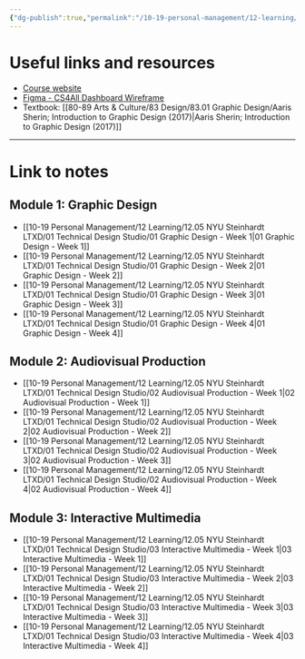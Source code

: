 ```yaml
---
{"dg-publish":true,"permalink":"/10-19-personal-management/12-learning/12-05-nyu-steinhardt-ltxd/01-technical-design-studio/01-technical-design-studio/"}
---
```



# Useful links and resources 

- [Course website](https://brightspace.nyu.edu/d2l/home/289530)
- [Figma - CS4All Dashboard Wireframe](https://www.figma.com/file/PUz9shnGiV6FcfMbwEpPlb/CS4All-Data-Dashboard-Wireframe?type=design&node-id=709473-450&t=1BYO4oPs5VLnQj9O-0)
- Textbook: [[80-89 Arts & Culture/83 Design/83.01 Graphic Design/Aaris Sherin; Introduction to Graphic Design (2017)\|Aaris Sherin; Introduction to Graphic Design (2017)]]

---
# Link to notes

## Module 1: Graphic Design

- [[10-19 Personal Management/12 Learning/12.05 NYU Steinhardt LTXD/01 Technical Design Studio/01 Graphic Design - Week 1\|01 Graphic Design - Week 1]]
- [[10-19 Personal Management/12 Learning/12.05 NYU Steinhardt LTXD/01 Technical Design Studio/01 Graphic Design - Week 2\|01 Graphic Design - Week 2]]
- [[10-19 Personal Management/12 Learning/12.05 NYU Steinhardt LTXD/01 Technical Design Studio/01 Graphic Design - Week 3\|01 Graphic Design - Week 3]]
- [[10-19 Personal Management/12 Learning/12.05 NYU Steinhardt LTXD/01 Technical Design Studio/01 Graphic Design - Week 4\|01 Graphic Design - Week 4]]

## Module 2: Audiovisual Production

- [[10-19 Personal Management/12 Learning/12.05 NYU Steinhardt LTXD/01 Technical Design Studio/02 Audiovisual Production - Week 1\|02 Audiovisual Production - Week 1]]
- [[10-19 Personal Management/12 Learning/12.05 NYU Steinhardt LTXD/01 Technical Design Studio/02 Audiovisual Production - Week 2\|02 Audiovisual Production - Week 2]]
- [[10-19 Personal Management/12 Learning/12.05 NYU Steinhardt LTXD/01 Technical Design Studio/02 Audiovisual Production - Week 3\|02 Audiovisual Production - Week 3]]
- [[10-19 Personal Management/12 Learning/12.05 NYU Steinhardt LTXD/01 Technical Design Studio/02 Audiovisual Production - Week 4\|02 Audiovisual Production - Week 4]]

## Module 3: Interactive Multimedia

- [[10-19 Personal Management/12 Learning/12.05 NYU Steinhardt LTXD/01 Technical Design Studio/03 Interactive Multimedia - Week 1\|03 Interactive Multimedia - Week 1]]
- [[10-19 Personal Management/12 Learning/12.05 NYU Steinhardt LTXD/01 Technical Design Studio/03 Interactive Multimedia - Week 2\|03 Interactive Multimedia - Week 2]]
- [[10-19 Personal Management/12 Learning/12.05 NYU Steinhardt LTXD/01 Technical Design Studio/03 Interactive Multimedia - Week 3\|03 Interactive Multimedia - Week 3]]
- [[10-19 Personal Management/12 Learning/12.05 NYU Steinhardt LTXD/01 Technical Design Studio/03 Interactive Multimedia - Week 4\|03 Interactive Multimedia - Week 4]]


